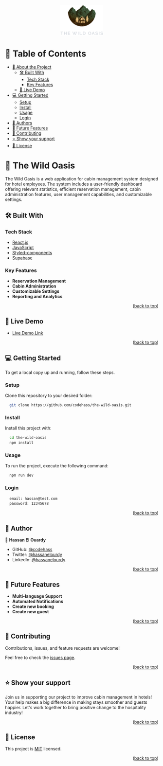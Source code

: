 <a name="readme-top"></a>

<div align="center">
  <img src="public/logo-dark.png" alt="logo" width="140"  height="auto" />

  <br/>
</div>

# 📗 Table of Contents

- [📖 About the Project](#about-project)
  - [🛠 Built With](#built-with)
    - [Tech Stack](#tech-stack)
    - [Key Features](#key-features)
  - [🚀 Live Demo](#live-demo)
- [💻 Getting Started](#getting-started)
  - [Setup](#setup)
  - [Install](#install)
  - [Usage](#usage)
  - [Login](#login)
- [👥 Authors](#authors)
- [🔭 Future Features](#future-features)
- [🤝 Contributing](#contributing)
- [⭐️ Show your support](#support)
- [📝 License](#license)

# 📖 The Wild Oasis<a name="about-project"></a>

The Wild Oasis is a web application for cabin management system designed for hotel employees. The system includes a user-friendly dashboard offering relevant statistics, efficient reservation management, cabin administration features, user management capabilities, and customizable settings.

## 🛠 Built With <a name="built-with"></a>

### Tech Stack <a name="tech-stack"></a>

  <ul>
    <li><a href="https://reactjs.org/">React.js</a></li>
    <li><a href="https://www.javascript.com/">JavaScript</a></li>
    <li><a href="https://styled-components.com/">Styled-components</a></li>
    <li><a href="https://supabase.com/">Supabase</a></li>
  </ul>

### Key Features <a name="key-features"></a>

- **Reservation Management**
- **Cabin Administration**
- **Customizable Settings**
- **Reporting and Analytics**

<p align="right">(<a href="#readme-top">back to top</a>)</p>

## 🚀 Live Demo <a name="live-demo"></a>

- [Live Demo Link](https://the-wild-oasis-ten-gray.vercel.app/login)

<p align="right">(<a href="#readme-top">back to top</a>)</p>

## 💻 Getting Started <a name="getting-started"></a>

To get a local copy up and running, follow these steps.

### Setup

Clone this repository to your desired folder:

```sh
  git clone https://github.com/codehass/the-wild-oasis.git
```

### Install

Install this project with:

```sh
  cd the-wild-oasis
  npm install
```

### Usage

To run the project, execute the following command:

```sh
  npm run dev
```

### Login

```sh
  email: hassan@test.com
  password: 12345678
```

<p align="right">(<a href="#readme-top">back to top</a>)</p>

## 👥 Author <a name="authors"></a>

👤 **Hassan El Ouardy**

- GitHub: [@codehass](https://github.com/codehass)
- Twitter: [@hassanelourdy](https://twitter.com/hassanelourdy)
- LinkedIn: [@hassanelourdy](https://www.linkedin.com/in/hassanelouardy/)

<p align="right">(<a href="#readme-top">back to top</a>)</p>

## 🔭 Future Features <a name="future-features"></a>

- **Multi-language Support**
- **Automated Notifications**
- **Create new booking**
- **Create new guest**

<p align="right">(<a href="#readme-top">back to top</a>)</p>

## 🤝 Contributing <a name="contributing"></a>

Contributions, issues, and feature requests are welcome!

Feel free to check the [issues page](https://github.com/codehass/the-wild-oasis/issues).

<p align="right">(<a href="#readme-top">back to top</a>)</p>

## ⭐️ Show your support <a name="support"></a>

Join us in supporting our project to improve cabin management in hotels! Your help makes a big difference in making stays smoother and guests happier. Let's work together to bring positive change to the hospitality industry!

<p align="right">(<a href="#readme-top">back to top</a>)</p>

## 📝 License <a name="license"></a>

This project is [MIT](./MIT.md) licensed.

<p align="right">(<a href="#readme-top">back to top</a>)</p>
